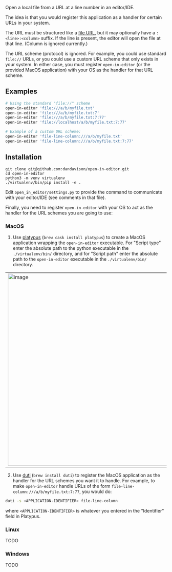 Open a local file from a URL at a line number in an editor/IDE.

The idea is that you would register this application as a handler for certain URLs in your system.

The URL must be structured like a [file URL](https://en.wikipedia.org/wiki/File_URI_scheme), but it may optionally have a `:<line>:<column>` suffix. If the line is present, the editor will open the file at that line. (Column is ignored currently.)

The URL scheme (protocol) is ignored. For example, you could use standard `file://` URLs, or you could use a custom URL scheme that only exists in your system. In either case, you must register `open-in-editor` (or the provided MacOS application) with your OS as the handler for that URL scheme.

## Examples

```bash
# Using the standard "file://" scheme
open-in-editor 'file:///a/b/myfile.txt'
open-in-editor 'file:///a/b/myfile.txt:7'
open-in-editor 'file:///a/b/myfile.txt:7:77'
open-in-editor 'file://localhost/a/b/myfile.txt:7:77'

# Example of a custom URL scheme:
open-in-editor 'file-line-column:///a/b/myfile.txt'
open-in-editor 'file-line-column:///a/b/myfile.txt:7:77'
```


## Installation

```
git clone git@github.com:dandavison/open-in-editor.git
cd open-in-editor
python3 -m venv virtualenv
./virtualenv/bin/pip install -e .
```

Edit `open_in_editor/settings.py` to provide the command to communicate with your editor/IDE (see comments in that file).

Finally, you need to register `open-in-editor` with your OS to act as the handler for the URL schemes you are going to use:

### MacOS

1. Use [platypus](https://github.com/sveinbjornt/Platypus) (`brew cask install platypus`) to create a MacOS application wrapping the `open-in-editor` executable. For "Script type" enter the absolute path to the python executable in the `./virtualenv/bin/` directory, and for "Script path" enter the absolute path to the `open-in-editor` executable in the `./virtualenv/bin/` directory.
  <table><tr><td><img width=600px src="https://user-images.githubusercontent.com/52205/88239098-665cda80-cc51-11ea-8f80-ca330a369310.png" alt="image" /></td></tr></table>

2. Use [duti](https://github.com/moretension/duti) (`brew install duti`) to register the MacOS application as the handler for the URL schemes you want it to handle. For example, to make `open-in-editor` handle URLs of the form `file-line-column:///a/b/myfile.txt:7:77`, you would do:

```bash
duti -s <APPLICATION-IDENTIFIER> file-line-column
```

where `<APPLICATION-IDENTIFIER>` is whatever you entered in the "Identifier" field in Platypus.

### Linux
TODO

### Windows
TODO
